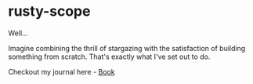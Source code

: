 # rusty-scope

Well... 

Imagine combining the thrill of stargazing with the satisfaction of building something from scratch. That's exactly what I've set out to do.

Checkout my journal here - [Book](https://bill-callahan.github.io/rusty-scope/book/) 
